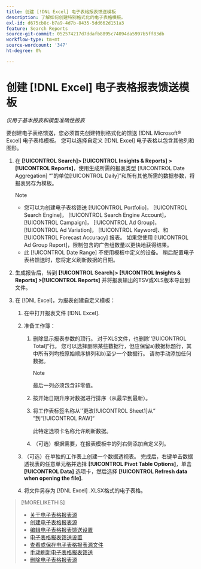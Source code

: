 ```yaml
---
title: 创建 [!DNL Excel] 电子表格报表馈送模板
description: 了解如何创建特别格式化的电子表格模板。
exl-id: d675cb8c-b7a9-4d7b-8435-5dd662d151a3
feature: Search Reports
source-git-commit: 052574217d7ddafb8895c74094da5997b5ff83db
workflow-type: tm+mt
source-wordcount: '347'
ht-degree: 0%

---
```


# 创建 [!DNL Excel] 电子表格报表馈送模板

*仅用于基本报表和模型准确性报表*

要创建电子表格馈送，您必须首先创建特别格式化的馈送 [!DNL Microsoft® Excel] 电子表格模板。 您可以选择自定义 [!DNL Excel] 电子表格以包含其他列和图形。

1. 在 **[!UICONTROL Search]> [!UICONTROL Insights & Reports] >[!UICONTROL Reports]**，使用生成所需的报表类型 [!UICONTROL Date Aggregation] “”的单位[!UICONTROL Daily]”和所有其他所需的数据参数，将报表另存为模板。

   >[!NOTE]
   >
   > * 您可以为创建电子表格馈送 [!UICONTROL Portfolio]， [!UICONTROL Search Engine]， [!UICONTROL Search Engine Account]， [!UICONTROL Campaign]， [!UICONTROL Ad Group]， [!UICONTROL Ad Variation]， [!UICONTROL Keyword]、和 [!UICONTROL Forecast Accuracy] 报表。 如果您使用 [!UICONTROL Ad Group Report]，限制包含的广告组数量以更快地获得结果。
   > * 此 [!UICONTROL Date Range] 不使用模板中定义的设备。 稍后配置电子表格馈送时，您将定义刷新数据的日期。

1. 生成报告后，转到 **[!UICONTROL Search]> [!UICONTROL Insights & Reports] >[!UICONTROL Reports]** 并将报表输出的TSV或XLS版本导出到文件。

1. 在 [!DNL Excel]，为报表创建自定义模板：

   1. 在中打开报表文件 [!DNL Excel].

   1. 准备工作簿：

      1. 删除显示报表参数的顶行。 对于XLS文件，也删除&#39;&#39;[!UICONTROL Total]”行。 您可以选择删除某些数据行，但应保留a)数据标题行，其中所有列均按原始顺序排列和b)至少一个数据行。 请勿手动添加任何数据。

         >[!NOTE]
         >
         > 最后一列必须包含非零值。

      2. 按开始日期升序对数据进行排序（从最早到最新）。

      3. 将工作表标签名称从&#39;&#39;更改[!UICONTROL Sheet1]从“ ”到“[!UICONTROL RAW]“

         此特定选项卡名称允许刷新数据。

      4. （可选）根据需要，在报表模板中的列右侧添加自定义列。

   1. （可选）在单独的工作表上创建一个数据透视表。 完成后，右键单击数据透视表的任意单元格并选择 **[!UICONTROL Pivot Table Options]**，单击 **[!UICONTROL Data]** 选项卡，然后选择 **[!UICONTROL Refresh data when opening the file]**.

   1. 将文件另存为 [!DNL Excel] .XLSX格式的电子表格。

>[!MORELIKETHIS]
>
>* [关于电子表格报表源](spreadsheet-feed-about.md)
>* [创建电子表格报表源](spreadsheet-feed-create.md)
>* [编辑电子表格报表馈送设置](spreadsheet-feed-edit.md)
>* [电子表格报表馈送设置](spreadsheet-feed-settings.md)
>* [查看或保存电子表格报表源文件](spreadsheet-feed-view-or-save.md)
>* [手动刷新电子表格报表馈送](spreadsheet-feed-refresh.md)
>* [删除电子表格报表源](spreadsheet-feed-delete.md)
